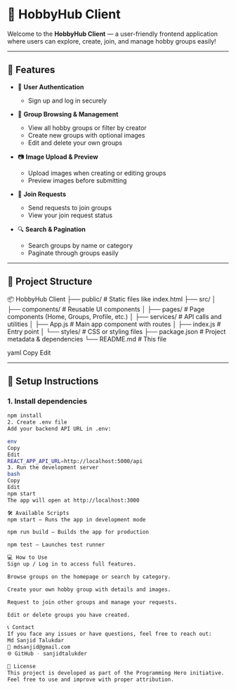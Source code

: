 # 🎨 HobbyHub Client

Welcome to the **HobbyHub Client** — a user-friendly frontend application where users can explore, create, join, and manage hobby groups easily!

---

## 🚀 Features

- 👤 **User Authentication**  
  - Sign up and log in securely

- 👥 **Group Browsing & Management**  
  - View all hobby groups or filter by creator  
  - Create new groups with optional images  
  - Edit and delete your own groups

- 📷 **Image Upload & Preview**  
  - Upload images when creating or editing groups  
  - Preview images before submitting

- 🙋 **Join Requests**  
  - Send requests to join groups  
  - View your join request status

- 🔍 **Search & Pagination**  
  - Search groups by name or category  
  - Paginate through groups easily

---

## 📁 Project Structure

📦 HobbyHub Client
├── public/ # Static files like index.html
├── src/
│ ├── components/ # Reusable UI components
│ ├── pages/ # Page components (Home, Groups, Profile, etc.)
│ ├── services/ # API calls and utilities
│ ├── App.js # Main app component with routes
│ ├── index.js # Entry point
│ └── styles/ # CSS or styling files
├── package.json # Project metadata & dependencies
└── README.md # This file

yaml
Copy
Edit

---

## 🔧 Setup Instructions

### 1. Install dependencies
```bash
npm install
2. Create .env file
Add your backend API URL in .env:

env
Copy
Edit
REACT_APP_API_URL=http://localhost:5000/api
3. Run the development server
bash
Copy
Edit
npm start
The app will open at http://localhost:3000

🛠 Available Scripts
npm start — Runs the app in development mode

npm run build — Builds the app for production

npm test — Launches test runner

💻 How to Use
Sign up / Log in to access full features.

Browse groups on the homepage or search by category.

Create your own hobby group with details and images.

Request to join other groups and manage your requests.

Edit or delete groups you have created.

📞 Contact
If you face any issues or have questions, feel free to reach out:
Md Sanjid Talukdar
📧 mdsanjid@gmail.com
🌐 GitHub - sanjidtalukder

📜 License
This project is developed as part of the Programming Hero initiative.
Feel free to use and improve with proper attribution.

